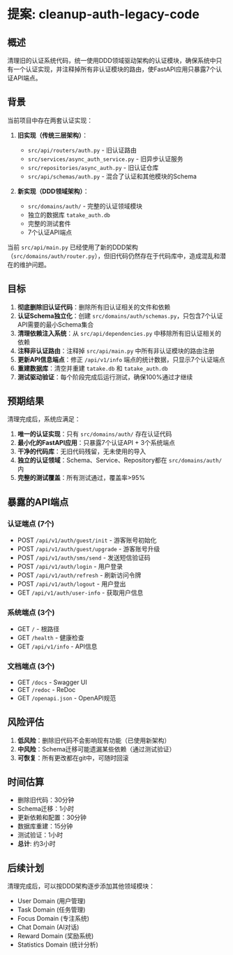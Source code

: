 # 提案: cleanup-auth-legacy-code

## 概述

清理旧的认证系统代码，统一使用DDD领域驱动架构的认证模块，确保系统中只有一个认证实现，并注释掉所有非认证模块的路由，使FastAPI应用只暴露7个认证API端点。

## 背景

当前项目中存在两套认证实现：

1. **旧实现（传统三层架构）**：
   - `src/api/routers/auth.py` - 旧认证路由
   - `src/services/async_auth_service.py` - 旧异步认证服务
   - `src/repositories/async_auth.py` - 旧认证仓库
   - `src/api/schemas/auth.py` - 混合了认证和其他模块的Schema

2. **新实现（DDD领域架构）**：
   - `src/domains/auth/` - 完整的认证领域模块
   - 独立的数据库 `tatake_auth.db`
   - 完整的测试套件
   - 7个认证API端点

当前 `src/api/main.py` 已经使用了新的DDD架构（`src/domains/auth/router.py`），但旧代码仍然存在于代码库中，造成混乱和潜在的维护问题。

## 目标

1. **彻底删除旧认证代码**：删除所有旧认证相关的文件和依赖
2. **认证Schema独立化**：创建 `src/domains/auth/schemas.py`，只包含7个认证API需要的最小Schema集合
3. **清理依赖注入系统**：从 `src/api/dependencies.py` 中移除所有旧认证相关的依赖
4. **注释非认证路由**：注释掉 `src/api/main.py` 中所有非认证模块的路由注册
5. **更新API信息端点**：修正 `/api/v1/info` 端点的统计数据，只显示7个认证端点
6. **重建数据库**：清空并重建 `tatake.db` 和 `tatake_auth.db`
7. **测试驱动验证**：每个阶段完成后运行测试，确保100%通过才继续

## 预期结果

清理完成后，系统应满足：

1. **唯一的认证实现**：只有 `src/domains/auth/` 存在认证代码
2. **最小化的FastAPI应用**：只暴露7个认证API + 3个系统端点
3. **干净的代码库**：无旧代码残留，无未使用的导入
4. **独立的认证领域**：Schema、Service、Repository都在 `src/domains/auth/` 内
5. **完整的测试覆盖**：所有测试通过，覆盖率>95%

## 暴露的API端点

### 认证端点 (7个)
- POST `/api/v1/auth/guest/init` - 游客账号初始化
- POST `/api/v1/auth/guest/upgrade` - 游客账号升级
- POST `/api/v1/auth/sms/send` - 发送短信验证码
- POST `/api/v1/auth/login` - 用户登录
- POST `/api/v1/auth/refresh` - 刷新访问令牌
- POST `/api/v1/auth/logout` - 用户登出
- GET `/api/v1/auth/user-info` - 获取用户信息

### 系统端点 (3个)
- GET `/` - 根路径
- GET `/health` - 健康检查
- GET `/api/v1/info` - API信息

### 文档端点 (3个)
- GET `/docs` - Swagger UI
- GET `/redoc` - ReDoc
- GET `/openapi.json` - OpenAPI规范

## 风险评估

1. **低风险**：删除旧代码不会影响现有功能（已使用新架构）
2. **中风险**：Schema迁移可能遗漏某些依赖（通过测试验证）
3. **可恢复**：所有更改都在git中，可随时回滚

## 时间估算

- 删除旧代码：30分钟
- Schema迁移：1小时
- 更新依赖和配置：30分钟
- 数据库重建：15分钟
- 测试验证：1小时
- **总计**: 约3小时

## 后续计划

清理完成后，可以按DDD架构逐步添加其他领域模块：
- User Domain (用户管理)
- Task Domain (任务管理)
- Focus Domain (专注系统)
- Chat Domain (AI对话)
- Reward Domain (奖励系统)
- Statistics Domain (统计分析)
